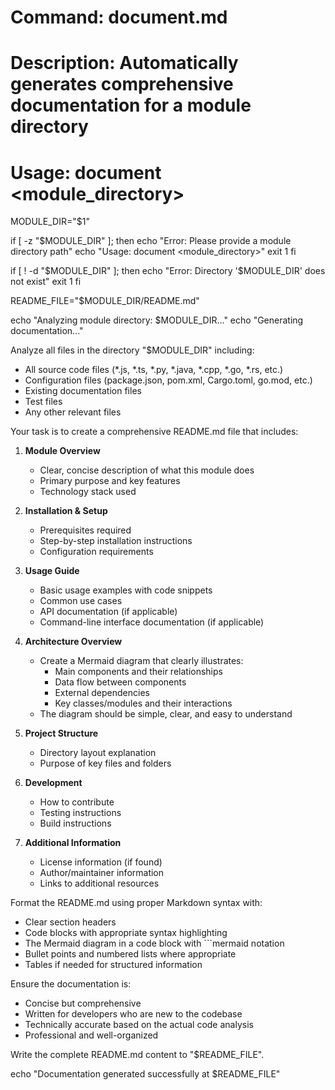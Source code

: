 # Command: document.md
# Description: Automatically generates comprehensive documentation for a module directory
# Usage: document <module_directory>

MODULE_DIR="$1"

if [ -z "$MODULE_DIR" ]; then
    echo "Error: Please provide a module directory path"
    echo "Usage: document <module_directory>"
    exit 1
fi

if [ ! -d "$MODULE_DIR" ]; then
    echo "Error: Directory '$MODULE_DIR' does not exist"
    exit 1
fi

README_FILE="$MODULE_DIR/README.md"

echo "Analyzing module directory: $MODULE_DIR..."
echo "Generating documentation..."

Analyze all files in the directory "$MODULE_DIR" including:
- All source code files (*.js, *.ts, *.py, *.java, *.cpp, *.go, *.rs, etc.)
- Configuration files (package.json, pom.xml, Cargo.toml, go.mod, etc.)
- Existing documentation files
- Test files
- Any other relevant files

Your task is to create a comprehensive README.md file that includes:

1. **Module Overview**
   - Clear, concise description of what this module does
   - Primary purpose and key features
   - Technology stack used

2. **Installation & Setup**
   - Prerequisites required
   - Step-by-step installation instructions
   - Configuration requirements

3. **Usage Guide**
   - Basic usage examples with code snippets
   - Common use cases
   - API documentation (if applicable)
   - Command-line interface documentation (if applicable)

4. **Architecture Overview**
   - Create a Mermaid diagram that clearly illustrates:
     - Main components and their relationships
     - Data flow between components
     - External dependencies
     - Key classes/modules and their interactions
   - The diagram should be simple, clear, and easy to understand

5. **Project Structure**
   - Directory layout explanation
   - Purpose of key files and folders

6. **Development**
   - How to contribute
   - Testing instructions
   - Build instructions

7. **Additional Information**
   - License information (if found)
   - Author/maintainer information
   - Links to additional resources

Format the README.md using proper Markdown syntax with:
- Clear section headers
- Code blocks with appropriate syntax highlighting
- The Mermaid diagram in a code block with ```mermaid notation
- Bullet points and numbered lists where appropriate
- Tables if needed for structured information

Ensure the documentation is:
- Concise but comprehensive
- Written for developers who are new to the codebase
- Technically accurate based on the actual code analysis
- Professional and well-organized

Write the complete README.md content to "$README_FILE".

echo "Documentation generated successfully at $README_FILE"